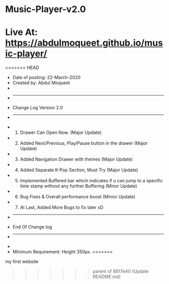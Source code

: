# Music-Player-v2.0 

# Live At: https://abdulmoqueet.github.io/music-player/

<<<<<<< HEAD
* Date of posting: 22-March-2020
* Created by: Abdul Moqueet
*
* --------------------------
* Change Log Version 2.0
* --------------------------
* 1. Drawer Can Open Now. (Major Update)
* 2. Added Next/Previous, Play/Pause button in the drawer (Major Update)
* 3. Added Navigation Drawer with themes (Major Update)
* 4. Added Separate K-Pop Section, Must Try (Major Update)
* 5. Implemented Buffered bar which indicates if u can jump to a specific time stamp without any further Buffering (Minor Update)
* 6. Bug Fixes & Overall performance boost (Minior Update)
* 7. At Last, Added More Bugs to fix later xD
* --------------------------
* End Of Change log
* --------------------------
*
* Minimum Requirement: Height 350px.
=======

my first website
>>>>>>> parent of 8817e40 (Update README.md)
